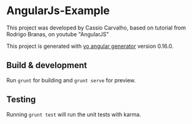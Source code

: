 # AngularJs-Example
This project was developed by Cassio Carvalho, based on tutorial from Rodrigo Branas, on youtube "AngularJS"




This project is generated with [yo angular generator](https://github.com/yeoman/generator-angular)
version 0.16.0.

## Build & development

Run `grunt` for building and `grunt serve` for preview.

## Testing

Running `grunt test` will run the unit tests with karma.
